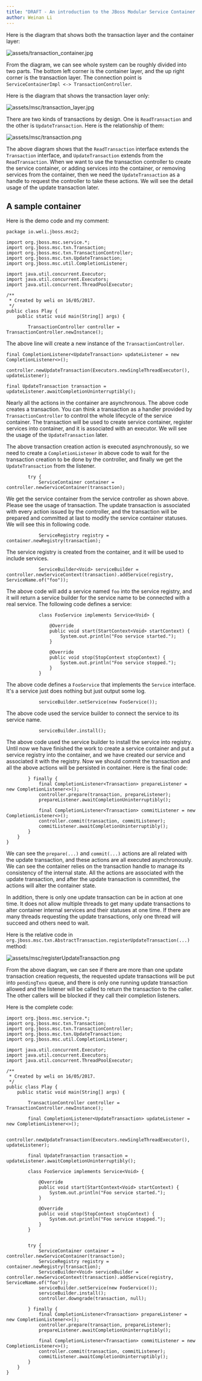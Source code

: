 ```yaml
---
title: "DRAFT - An introduction to the JBoss Modular Service Container: Part 2 - Transaction layer"
author: Weinan Li
---
```


Here is the diagram that shows both the transaction layer and the container layer:

![assets/transaction_container.jpg](/assets/msc/transaction_container.jpg)

From the diagram, we can see whole system can be roughly divided into two parts. The bottom left corner is the container layer, and the up right corner is the transaction layer. The connection point is `ServiceContainerImpl <-> TransactionController`.

Here is the diagram that shows the transaction layer only:

![assets/msc/transaction_layer.jpg](/assets/msc/transaction_layer.jpg)

There are two kinds of transactions by design. One is `ReadTransaction` and the other is `UpdateTransaction`. Here is the relationship of them:

![assets/msc/transaction.png](/assets/msc/transaction.png)

The above diagram shows that the `ReadTransaction` interface extends the `Transaction` interface, and `UpdateTransaction` extends from the `ReadTransaction`. When we want to use the transaction controller to create the service container, or adding services into the container, or removing services from the container, then we need the `UpdateTransaction` as a handle to request the controller to take these actions. We will see the detail usage of the update transaction later.

## A sample container

Here is the demo code and my comment:

```
package io.weli.jboss.msc2;

import org.jboss.msc.service.*;
import org.jboss.msc.txn.Transaction;
import org.jboss.msc.txn.TransactionController;
import org.jboss.msc.txn.UpdateTransaction;
import org.jboss.msc.util.CompletionListener;

import java.util.concurrent.Executor;
import java.util.concurrent.Executors;
import java.util.concurrent.ThreadPoolExecutor;

/**
 * Created by weli on 16/05/2017.
 */
public class Play {
    public static void main(String[] args) {

        TransactionController controller = TransactionController.newInstance();
```

The above line will create a new instance of the `TransactionController`.

```
final CompletionListener<UpdateTransaction> updateListener = new CompletionListener<>();

controller.newUpdateTransaction(Executors.newSingleThreadExecutor(), updateListener);

final UpdateTransaction transaction = updateListener.awaitCompletionUninterruptibly();
```

Nearly all the actions in the container are asynchronous. The above code creates a transaction. You can think a transaction as a handler provided by `TransactionController` to control the whole lifecycle of the service container. The transaction will be used to create service container, register services into container, and it is associated with an executor. We will see the usage of the `UpdateTransaction` later.

The above transaction creation action is executed asynchronously, so we need to create a `CompletionListener` in above code to wait for the transaction creation to be done by the controller, and finally we get the `UpdateTransaction` from the listener. 

```
        try {
            ServiceContainer container = controller.newServiceContainer(transaction);
```

We get the service container from the service controller as shown above. Please see the usage of transaction. The update transaction is associated with every action issued by the controller, and the transaction will be prepared and committed at last to modify the service container statuses. We will see this in following code. 

```
            ServiceRegistry registry = container.newRegistry(transaction);
```

The service registry is created from the container, and it will be used to include services.

```
            ServiceBuilder<Void> serviceBuilder = controller.newServiceContext(transaction).addService(registry, ServiceName.of("foo"));
```

The above code will add a service named `foo` into the service registry, and it will return a service builder for the service name to be connected with a real service. The following code defines a service:

```
            class FooService implements Service<Void> {

                @Override
                public void start(StartContext<Void> startContext) {
                    System.out.println("Foo service started.");
                }

                @Override
                public void stop(StopContext stopContext) {
                    System.out.println("Foo service stopped.");
                }
            }
```

The above code defines a `FooService` that implements the `Service` interface. It's a service just does nothing but just output some log.

```
            serviceBuilder.setService(new FooService());
```

The above code used the service builder to connect the service to its service name.

```
            serviceBuilder.install();
```

The above code used the service builder to install the service into registry. Until now we have finished the work to create a service container and put a service registry into the container, and we have created our service and associated it with the registry. Now we should commit the transaction and all the above actions will be persisted in container. Here is the final code:

```
        } finally {
            final CompletionListener<Transaction> prepareListener = new CompletionListener<>();
            controller.prepare(transaction, prepareListener);
            prepareListener.awaitCompletionUninterruptibly();

            final CompletionListener<Transaction> commitListener = new CompletionListener<>();
            controller.commit(transaction, commitListener);
            commitListener.awaitCompletionUninterruptibly();
        }
    }
}
```

We can see the `prepare(...)` and `commit(...)` actions are all related with the update transaction, and these actions are all executed asynchronously. We can see the container relies on the transaction handle to manage its consistency of the internal state. All the actions are associated with the update transaction, and after the update transaction is committed, the actions will alter the container state.

In addition, there is only one update transaction can be in action at one time. It does not allow multiple threads to get many update transactions to alter container internal services and their statuses at one time. If there are many threads requesting the update transactions, only one thread will succeed and others need to wait. 

Here is the relative code in `org.jboss.msc.txn.AbstractTransaction.registerUpdateTransaction(...)` method:

![assets/msc/registerUpdateTransaction.png](/assets/msc/registerUpdateTransaction.png)

From the above diagram, we can see if there are more than one update transaction creation requests, the requested update transactions will be put into `pendingTxns` queue, and there is only one running update transaction allowed and the listener will be called to return the transaction to the caller. The other callers will be blocked if they call their completion listeners.

Here is the complete code:

```
import org.jboss.msc.service.*;
import org.jboss.msc.txn.Transaction;
import org.jboss.msc.txn.TransactionController;
import org.jboss.msc.txn.UpdateTransaction;
import org.jboss.msc.util.CompletionListener;

import java.util.concurrent.Executor;
import java.util.concurrent.Executors;
import java.util.concurrent.ThreadPoolExecutor;

/**
 * Created by weli on 16/05/2017.
 */
public class Play {
    public static void main(String[] args) {

        TransactionController controller = TransactionController.newInstance();

        final CompletionListener<UpdateTransaction> updateListener = new CompletionListener<>();

        controller.newUpdateTransaction(Executors.newSingleThreadExecutor(), updateListener);

        final UpdateTransaction transaction = updateListener.awaitCompletionUninterruptibly();
        
        class FooService implements Service<Void> {

            @Override
            public void start(StartContext<Void> startContext) {
                System.out.println("Foo service started.");
            }

            @Override
            public void stop(StopContext stopContext) {
                System.out.println("Foo service stopped.");
            }
        }


        try {
            ServiceContainer container = controller.newServiceContainer(transaction);
            ServiceRegistry registry = container.newRegistry(transaction);
            ServiceBuilder<Void> serviceBuilder = controller.newServiceContext(transaction).addService(registry, ServiceName.of("foo"));
            serviceBuilder.setService(new FooService());
            serviceBuilder.install();
            controller.downgrade(transaction, null);

        } finally {
            final CompletionListener<Transaction> prepareListener = new CompletionListener<>();
            controller.prepare(transaction, prepareListener);
            prepareListener.awaitCompletionUninterruptibly();

            final CompletionListener<Transaction> commitListener = new CompletionListener<>();
            controller.commit(transaction, commitListener);
            commitListener.awaitCompletionUninterruptibly();
        }
    }
}
```

